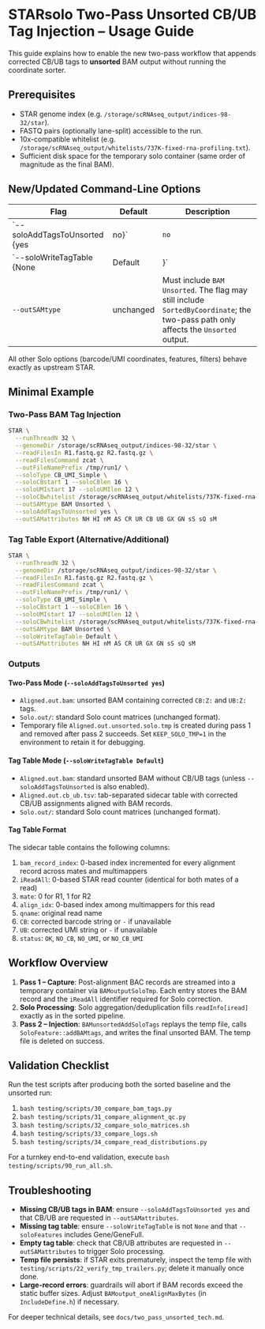 # STARsolo Two-Pass Unsorted CB/UB Tag Injection – Usage Guide

This guide explains how to enable the new two-pass workflow that appends corrected CB/UB tags to **unsorted** BAM output without running the coordinate sorter.

## Prerequisites
- STAR genome index (e.g. `/storage/scRNAseq_output/indices-98-32/star`).
- FASTQ pairs (optionally lane-split) accessible to the run.
- 10x-compatible whitelist (e.g. `/storage/scRNAseq_output/whitelists/737K-fixed-rna-profiling.txt`).
- Sufficient disk space for the temporary solo container (same order of magnitude as the final BAM).

## New/Updated Command-Line Options

| Flag | Default | Description |
|------|---------|-------------|
| `--soloAddTagsToUnsorted {yes|no}` | `no` | When `yes` and `--outSAMtype BAM Unsorted` is requested, STAR runs the two-pass workflow, generating a temporary file during pass 1 and producing an unsorted BAM with corrected CB/UB tags during pass 2. |
| `--soloWriteTagTable {None|Default|<path>}` | `None` | Export corrected CB/UB assignments to a sidecar table instead of or in addition to patching BAM. `None` disables (default), `Default` writes to `<outFileNamePrefix>Aligned.out.cb_ub.tsv`, custom path writes to specified file. |
| `--outSAMtype` | unchanged | Must include `BAM Unsorted`. The flag may still include `SortedByCoordinate`; the two-pass path only affects the `Unsorted` output. |

All other Solo options (barcode/UMI coordinates, features, filters) behave exactly as upstream STAR.

## Minimal Example

### Two-Pass BAM Tag Injection
```bash
STAR \
  --runThreadN 32 \
  --genomeDir /storage/scRNAseq_output/indices-98-32/star \
  --readFilesIn R1.fastq.gz R2.fastq.gz \
  --readFilesCommand zcat \
  --outFileNamePrefix /tmp/run1/ \
  --soloType CB_UMI_Simple \
  --soloCBstart 1 --soloCBlen 16 \
  --soloUMIstart 17 --soloUMIlen 12 \
  --soloCBwhitelist /storage/scRNAseq_output/whitelists/737K-fixed-rna-profiling.txt \
  --outSAMtype BAM Unsorted \
  --soloAddTagsToUnsorted yes \
  --outSAMattributes NH HI nM AS CR UR CB UB GX GN sS sQ sM
```

### Tag Table Export (Alternative/Additional)
```bash
STAR \
  --runThreadN 32 \
  --genomeDir /storage/scRNAseq_output/indices-98-32/star \
  --readFilesIn R1.fastq.gz R2.fastq.gz \
  --readFilesCommand zcat \
  --outFileNamePrefix /tmp/run1/ \
  --soloType CB_UMI_Simple \
  --soloCBstart 1 --soloCBlen 16 \
  --soloUMIstart 17 --soloUMIlen 12 \
  --soloCBwhitelist /storage/scRNAseq_output/whitelists/737K-fixed-rna-profiling.txt \
  --outSAMtype BAM Unsorted \
  --soloWriteTagTable Default \
  --outSAMattributes NH HI nM AS CR UR GX GN sS sQ sM
```

### Outputs

#### Two-Pass Mode (`--soloAddTagsToUnsorted yes`)
- `Aligned.out.bam`: unsorted BAM containing corrected `CB:Z:` and `UB:Z:` tags.
- `Solo.out/`: standard Solo count matrices (unchanged format).
- Temporary file `Aligned.out.unsorted.solo.tmp` is created during pass 1 and removed after pass 2 succeeds. Set `KEEP_SOLO_TMP=1` in the environment to retain it for debugging.

#### Tag Table Mode (`--soloWriteTagTable Default`)
- `Aligned.out.bam`: standard unsorted BAM without CB/UB tags (unless `--soloAddTagsToUnsorted` is also enabled).
- `Aligned.out.cb_ub.tsv`: tab-separated sidecar table with corrected CB/UB assignments aligned with BAM records.
- `Solo.out/`: standard Solo count matrices (unchanged format).

#### Tag Table Format
The sidecar table contains the following columns:
1. `bam_record_index`: 0-based index incremented for every alignment record across mates and multimappers
2. `iReadAll`: 0-based STAR read counter (identical for both mates of a read)
3. `mate`: 0 for R1, 1 for R2
4. `align_idx`: 0-based index among multimappers for this read
5. `qname`: original read name
6. `CB`: corrected barcode string or `-` if unavailable
7. `UB`: corrected UMI string or `-` if unavailable
8. `status`: `OK`, `NO_CB`, `NO_UMI`, or `NO_CB_UMI`

## Workflow Overview
1. **Pass 1 – Capture**: Post-alignment BAC records are streamed into a temporary container via `BAMoutputSoloTmp`. Each entry stores the BAM record and the `iReadAll` identifier required for Solo correction.
2. **Solo Processing**: Solo aggregation/deduplication fills `readInfo[iread]` exactly as in the sorted pipeline.
3. **Pass 2 – Injection**: `BAMunsortedAddSoloTags` replays the temp file, calls `SoloFeature::addBAMtags`, and writes the final unsorted BAM. The temp file is deleted on success.

## Validation Checklist
Run the test scripts after producing both the sorted baseline and the unsorted run:
1. `bash testing/scripts/30_compare_bam_tags.py`
2. `bash testing/scripts/31_compare_alignment_qc.py`
3. `bash testing/scripts/32_compare_solo_matrices.sh`
4. `bash testing/scripts/33_compare_logs.sh`
5. `bash testing/scripts/34_compare_read_distributions.py`

For a turnkey end-to-end validation, execute `bash testing/scripts/90_run_all.sh`.

## Troubleshooting
- **Missing CB/UB tags in BAM**: ensure `--soloAddTagsToUnsorted yes` and that CB/UB are requested in `--outSAMattributes`.
- **Missing tag table**: ensure `--soloWriteTagTable` is not `None` and that `--soloFeatures` includes Gene/GeneFull.
- **Empty tag table**: check that CB/UB attributes are requested in `--outSAMattributes` to trigger Solo processing.
- **Temp file persists**: if STAR exits prematurely, inspect the temp file with `testing/scripts/22_verify_tmp_trailers.py`; delete it manually once done.
- **Large-record errors**: guardrails will abort if BAM records exceed the static buffer sizes. Adjust `BAMoutput_oneAlignMaxBytes` (in `IncludeDefine.h`) if necessary.

For deeper technical details, see `docs/two_pass_unsorted_tech.md`.
